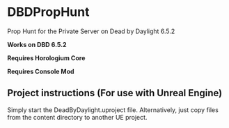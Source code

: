# DBDPropHunt
Prop Hunt for the Private Server on Dead by Daylight 6.5.2

**Works on DBD 6.5.2**

**Requires Horologium Core**

**Requires Console Mod**

## Project instructions (For use with Unreal Engine)

Simply start the DeadByDaylight.uproject file. Alternatively, just copy files from the content directory to another UE project. 
